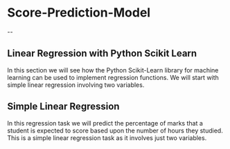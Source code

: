 # Score-Prediction-Model
--
## Linear Regression with Python Scikit Learn
In this section we will see how the Python Scikit-Learn library for machine learning can be used to implement regression functions. We will start with simple linear regression involving two variables.

## Simple Linear Regression
In this regression task we will predict the percentage of marks that a student is expected to score based upon the number of hours they studied. This is a simple linear regression task as it involves just two variables.
